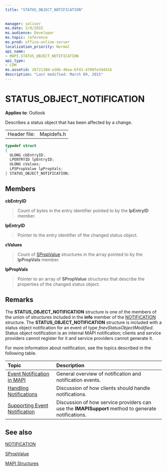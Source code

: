 ```yaml
---
title: "STATUS_OBJECT_NOTIFICATION"
 
 
manager: soliver
ms.date: 3/9/2015
ms.audience: Developer
ms.topic: reference
ms.prod: office-online-server
localization_priority: Normal
api_name:
- MAPI.STATUS_OBJECT_NOTIFICATION
api_type:
- COM
ms.assetid: 2872130d-a36b-46ea-bfd1-4700fe3dd41b
description: "Last modified: March 09, 2015"
---
```


# STATUS_OBJECT_NOTIFICATION

  
  
**Applies to**: Outlook 
  
Describes a status object that has been affected by a change. 
  
|||
|:-----|:-----|
|Header file:  <br/> |Mapidefs.h  <br/> |
   
```cpp
typedef struct
{
  ULONG cbEntryID;
  LPENTRYID lpEntryID;
  ULONG cValues;
  LPSPropValue lpPropVals;
} STATUS_OBJECT_NOTIFICATION;

```

## Members

 **cbEntryID**
  
> Count of bytes in the entry identifier pointed to by the **lpEntryID** member. 
    
 **lpEntryID**
  
> Pointer to the entry identifier of the changed status object.
    
 **cValues**
  
> Count of [SPropValue](spropvalue.md) structures in the array pointed to by the **lpPropVals** member. 
    
 **lpPropVals**
  
> Pointer to an array of **SPropValue** structures that describe the properties of the changed status object. 
    
## Remarks

The **STATUS_OBJECT_NOTIFICATION** structure is one of the members of the union of structures included in the **info** member of the [NOTIFICATION](notification.md) structure. The **STATUS_OBJECT_NOTIFICATION** structure is included with a status object notification for an event of type  _fnevStatusObjectModified_. Status object notification is an internal MAPI notification; clients and service providers cannot register for it and service providers cannot generate it.
  
For more information about notification, see the topics described in the following table.
  
|**Topic**|**Description**|
|:-----|:-----|
|[Event Notification in MAPI](event-notification-in-mapi.md) <br/> |General overview of notification and notification events.  <br/> |
|[Handling Notifications](handling-notifications.md) <br/> |Discussion of how clients should handle notifications.  <br/> |
|[Supporting Event Notification](supporting-event-notification.md) <br/> |Discussion of how service providers can use the **IMAPISupport** method to generate notifications.  <br/> |
   
## See also



[NOTIFICATION](notification.md)
  
[SPropValue](spropvalue.md)


[MAPI Structures](mapi-structures.md)

